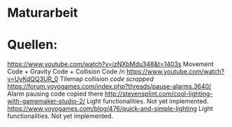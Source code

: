 # Maturarbeit
# Quellen:
https://www.youtube.com/watch?v=izNXbMdu348&t=1403s Movement Code + Gravity Code + Collision Code /n
https://www.youtube.com/watch?v=UyKdQQ3UR_0 Tilemap collision *code scrapped*
https://forum.yoyogames.com/index.php?threads/pause-alarms.3640/ Alarm pausing code copied there
http://stevensplint.com/cool-lighting-with-gamemaker-studio-2/ Light functionalities. Not yet implemented.
https://www.yoyogames.com/blog/476/quick-and-simple-lighting  Light functionalities. Not yet implemented.
